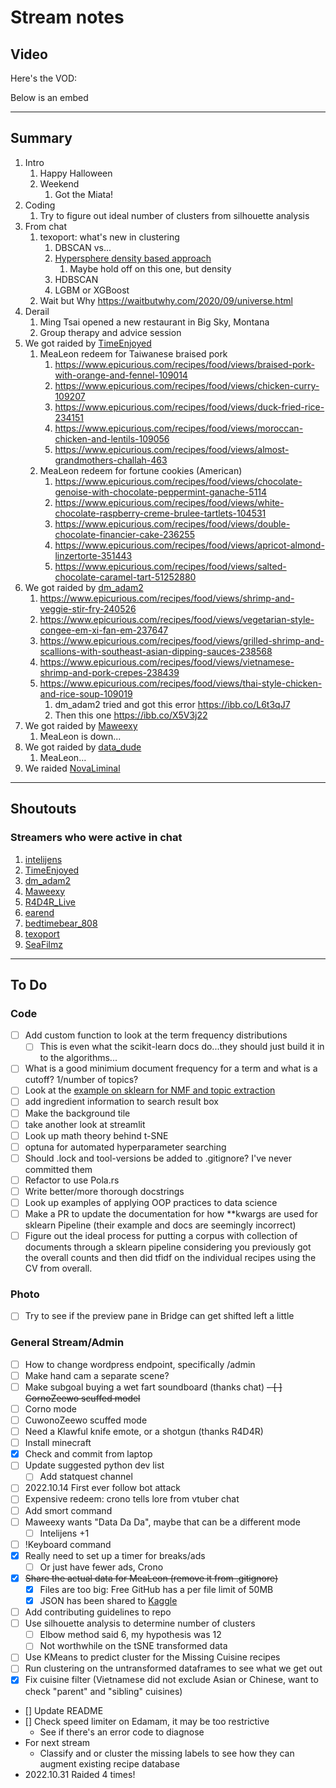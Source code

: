 # Stream notes

## Video

Here's the VOD:

Below is an embed

---

## Summary

1. Intro
   1. Happy Halloween
   2. Weekend
      1. Got the Miata!
2. Coding
   1. Try to figure out ideal number of clusters from silhouette analysis
3. From chat
   1. texoport: what's new in clustering
      1. DBSCAN vs...
      2. [Hypersphere density based approach](https://arxiv.org/ftp/arxiv/papers/1912/1912.00643.pdf)
         1. Maybe hold off on this one, but density
      3. HDBSCAN
      4. LGBM or XGBoost
   2. Wait but Why https://waitbutwhy.com/2020/09/universe.html
4. Derail
   1. Ming Tsai opened a new restaurant in Big Sky, Montana
   2. Group therapy and advice session
5. We got raided by [TimeEnjoyed](https://www.twitch.tv/timeenjoyed)
   1. MeaLeon redeem for Taiwanese braised pork
      1. https://www.epicurious.com/recipes/food/views/braised-pork-with-orange-and-fennel-109014
      2. https://www.epicurious.com/recipes/food/views/chicken-curry-109207
      3. https://www.epicurious.com/recipes/food/views/duck-fried-rice-234151
      4. https://www.epicurious.com/recipes/food/views/moroccan-chicken-and-lentils-109056
      5. https://www.epicurious.com/recipes/food/views/almost-grandmothers-challah-463
   2. MeaLeon redeem for fortune cookies (American)
      1. https://www.epicurious.com/recipes/food/views/chocolate-genoise-with-chocolate-peppermint-ganache-5114
      2. https://www.epicurious.com/recipes/food/views/white-chocolate-raspberry-creme-brulee-tartlets-104531
      3. https://www.epicurious.com/recipes/food/views/double-chocolate-financier-cake-236255
      4. https://www.epicurious.com/recipes/food/views/apricot-almond-linzertorte-351443
      5. https://www.epicurious.com/recipes/food/views/salted-chocolate-caramel-tart-51252880
6. We got raided by [dm_adam2](https://www.twitch.tv/dm_adam2)
   1. https://www.epicurious.com/recipes/food/views/shrimp-and-veggie-stir-fry-240526
   2. https://www.epicurious.com/recipes/food/views/vegetarian-style-congee-em-xi-fan-em-237647
   3. https://www.epicurious.com/recipes/food/views/grilled-shrimp-and-scallions-with-southeast-asian-dipping-sauces-238568
   4. https://www.epicurious.com/recipes/food/views/vietnamese-shrimp-and-pork-crepes-238439
   5. https://www.epicurious.com/recipes/food/views/thai-style-chicken-and-rice-soup-109019
      1. dm_adam2 tried and got this error https://ibb.co/L6t3qJ7
      2. Then this one https://ibb.co/X5V3j22
7. We got raided by [Maweexy](https://www.twitch.tv/maweexy)
   1. MeaLeon is down...
8. We got raided by [data_dude](https://www.twitch.tv/data_dude)
   1. MeaLeon...
9. We raided [NovaLiminal](https://www.twitch.tv/novaliminal)

---

## Shoutouts

### Streamers who were active in chat

1. [intelijens](https://www.twitch.tv/intelijens)
2. [TimeEnjoyed](https://www.twitch.tv/timeenjoyed)
3. [dm_adam2](https://www.twitch.tv/dm_adam2)
4. [Maweexy](https://www.twitch.tv/maweexy)
5. [R4D4R_Live](https://www.twitch.tv/r4d4r_live)
6. [earend](https://www.twitch.tv/earend)
7. [bedtimebear_808](https://www.twitch.tv/bedtimebear_808)
8. [texoport](https://www.twitch.tv/texoport)
9. [SeaFilmz](https://www.twitch.tv/seafilmz)

---

## To Do

### Code

- [ ] Add custom function to look at the term frequency distributions
  - [ ] This is even what the scikit-learn docs do...they should just build it in to the algorithms...
- [ ] What is a good minimium document frequency for a term and what is a cutoff? 1/number of topics?
- [ ] Look at the [example on sklearn for NMF and topic extraction](https://scikit-learn.org/stable/auto_examples/applications/plot_topics_extraction_with_nmf_lda.html#sphx-glr-auto-examples-applications-plot-topics-extraction-with-nmf-lda-py)
- [ ] add ingredient information to search result box
- [ ] Make the background tile
- [ ] take another look at streamlit
- [ ] Look up math theory behind t-SNE
- [ ] optuna for automated hyperparameter searching
- [ ] Should .lock and tool-versions be added to .gitignore? I've never committed them
- [ ] Refactor to use Pola.rs
- [ ] Write better/more thorough docstrings
- [ ] Look up examples of applying OOP practices to data science
- [ ] Make a PR to update the documentation for how **kwargs are used for sklearn Pipeline (their example and docs are seemingly incorrect)
- [ ] Figure out the ideal process for putting a corpus with collection of documents through a sklearn pipeline considering you previously got the overall counts and then did tfidf on the individual recipes using the CV from overall.

### Photo

- [ ] Try to see if the preview pane in Bridge can get shifted left a little

### General Stream/Admin

- [ ] How to change wordpress endpoint, specifically /admin
- [ ] Make hand cam a separate scene?
- [ ] Make subgoal buying a wet fart soundboard (thanks chat)
~~- [ ] CornoZeewo scuffed model~~
- [ ] Corno mode
- [ ] CuwonoZeewo scuffed mode
- [ ] Need a Klawful knife emote, or a shotgun (thanks R4D4R)
- [ ] Install minecraft
- [X] Check and commit from laptop
- [ ] Update suggested python dev list
  - [ ] Add statquest channel
- [ ] 2022.10.14 First ever follow bot attack
- [ ] Expensive redeem: crono tells lore from vtuber chat
- [ ] Add smort command
- [ ] Maweexy wants "Data Da Da", maybe that can be a different mode
  - [ ] Intelijens +1
- [ ] !Keyboard command
- [X] Really need to set up a timer for breaks/ads
  - [ ] Or just have fewer ads, Crono
- [X] ~~Share the actual data for MeaLeon (remove it from .gitignore)~~
  - [X] Files are too big: Free GitHub has a per file limit of 50MB
  - [X] JSON has been shared to [Kaggle](https://www.kaggle.com/datasets/awchen/ogmealeondata)
- [ ] Add contributing guidelines to repo
- [ ] Use silhouette analysis to determine number of clusters
  - [ ] Elbow method said 6, my hypothesis was 12
  - [ ] Not worthwhile on the tSNE transformed data
- [ ] Use KMeans to predict cluster for the Missing Cuisine recipes
- [ ] Run clustering on the untransformed dataframes to see what we get out
- [X] Fix cuisine filter (Vietnamese did not exclude Asian or Chinese, want to check "parent" and "sibling" cuisines)
- [] Update README
- [] Check speed limiter on Edamam, it may be too restrictive
  - See if there's an error code to diagnose
- For next stream
  - Classify and or cluster the missing labels to see how they can augment existing recipe database
- 2022.10.31 Raided 4 times!
